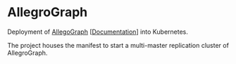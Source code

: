 # AllegroGraph

Deployment of [AllegoGraph](https://hub.docker.com/r/franzinc/agmmr) 
[[Documentation](https://github.com/franzinc/agraph-examples/tree/master/clustering/kubernetes/mmr)] into Kubernetes.

The project houses the manifest to start a multi-master replication cluster of AllegroGraph.
